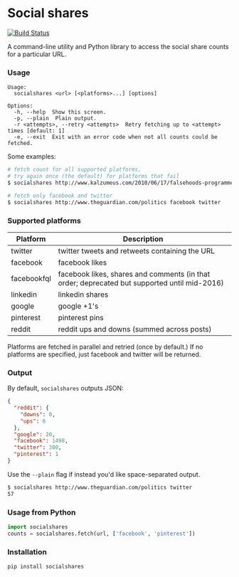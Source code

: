 # Social shares

[![Build Status](https://travis-ci.org/debrouwere/social-shares.svg?branch=master)](https://travis-ci.org/debrouwere/social-shares)

A command-line utility and Python library to access the social share counts for a particular URL.

### Usage

```
Usage:
  socialshares <url> [<platforms>...] [options]

Options:
  -h, --help  Show this screen.
  -p, --plain  Plain output.
  -r <attempts>, --retry <attempts>  Retry fetching up to <attempt> times [default: 1]
  -e, --exit  Exit with an error code when not all counts could be fetched.
```

Some examples:

```sh
# fetch count for all supported platforms, 
# try again once (the default) for platforms that fail
$ socialshares http://www.kalzumeus.com/2010/06/17/falsehoods-programmers-believe-about-names/

# fetch only facebook and twitter
$ socialshares http://www.theguardian.com/politics facebook twitter     --retry 2
```

### Supported platforms

Platform    | Description
----------- | -----------
twitter     | twitter tweets and retweets containing the URL
facebook    | facebook likes
facebookfql | facebook likes, shares and comments (in that order; deprecated but supported until mid-2016)
linkedin    | linkedin shares
google      | google +1's
pinterest   | pinterest pins
reddit      | reddit ups and downs (summed across posts)

Platforms are fetched in parallel and retried (once by default.)
If no platforms are specified, just facebook and twitter will be returned.

### Output

By default, `socialshares` outputs JSON:

```json
{
  "reddit": {
    "downs": 0, 
    "ups": 6
  }, 
  "google": 20, 
  "facebook": 1498, 
  "twitter": 300, 
  "pinterest": 1
}
```

Use the `--plain` flag if instead you'd like space-separated output.

```sh
$ socialshares http://www.theguardian.com/politics twitter
57
```

### Usage from Python

```python
import socialshares
counts = socialshares.fetch(url, ['facebook', 'pinterest'])
```

### Installation

```sh
pip install socialshares
```
